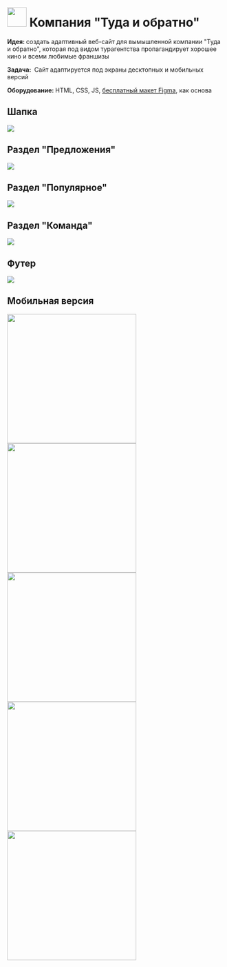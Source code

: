 # <img src = "img/icon/trace.svg" width=45> Компания "Туда и обратно" 
<b> Идея: </b> создать адаптивный веб-сайт для вымышленной компании "Туда и обратно", 
которая под видом турагентства пропагандирует хорошее кино и всеми любимые франшизы

<b> Задача: </b>  Сайт адаптируется под экраны десктопных и мобильных версий

<b> Оборудование: </b> HTML, CSS, JS, [бесплатный макет Figma](https://clck.ru/3CqiEx), как основа

## Шапка 
<img src = "screenshots/header.png">

## Раздел "Предложения"
<img src = "screenshots/offer.png">

## Раздел "Популярное"
<img src = "screenshots/popular.png">

## Раздел "Команда"
<img src = "screenshots/team.png">

## Футер
<img src = "screenshots/footer.png">

## Мобильная версия 
<img src = "screenshots/header-mobile.jpg" width=300> <img src = "screenshots/offer-mobile.jpg" width=300> <img src = "screenshots/popular-mobile.jpg" width=300> <img src = "screenshots/team-mobile.jpg" width=300><img src ="screenshots/footer-mobile.jpg" width=300>
